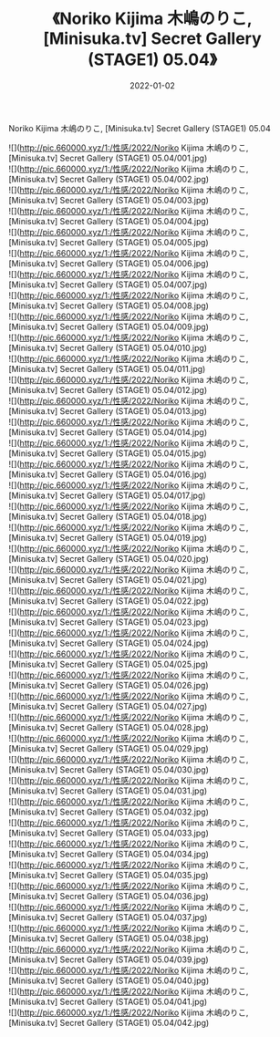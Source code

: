 ﻿---
layout: post
title:  《Noriko Kijima 木嶋のりこ, [Minisuka.tv] Secret Gallery (STAGE1) 05.04》
date:   2022-01-02
img: http://pic.660000.xyz/1:/性感/2022/Noriko Kijima 木嶋のりこ, [Minisuka.tv] Secret Gallery (STAGE1) 05.04/000.jpg
categories: [美女, 清纯, 唯美]
---

Noriko Kijima 木嶋のりこ, [Minisuka.tv] Secret Gallery (STAGE1) 05.04

  ![](http://pic.660000.xyz/1:/性感/2022/Noriko Kijima 木嶋のりこ, [Minisuka.tv] Secret Gallery (STAGE1) 05.04/001.jpg) <br> ![](http://pic.660000.xyz/1:/性感/2022/Noriko Kijima 木嶋のりこ, [Minisuka.tv] Secret Gallery (STAGE1) 05.04/002.jpg) <br> ![](http://pic.660000.xyz/1:/性感/2022/Noriko Kijima 木嶋のりこ, [Minisuka.tv] Secret Gallery (STAGE1) 05.04/003.jpg) <br> ![](http://pic.660000.xyz/1:/性感/2022/Noriko Kijima 木嶋のりこ, [Minisuka.tv] Secret Gallery (STAGE1) 05.04/004.jpg) <br> ![](http://pic.660000.xyz/1:/性感/2022/Noriko Kijima 木嶋のりこ, [Minisuka.tv] Secret Gallery (STAGE1) 05.04/005.jpg) <br> ![](http://pic.660000.xyz/1:/性感/2022/Noriko Kijima 木嶋のりこ, [Minisuka.tv] Secret Gallery (STAGE1) 05.04/006.jpg) <br> ![](http://pic.660000.xyz/1:/性感/2022/Noriko Kijima 木嶋のりこ, [Minisuka.tv] Secret Gallery (STAGE1) 05.04/007.jpg) <br> ![](http://pic.660000.xyz/1:/性感/2022/Noriko Kijima 木嶋のりこ, [Minisuka.tv] Secret Gallery (STAGE1) 05.04/008.jpg) <br> ![](http://pic.660000.xyz/1:/性感/2022/Noriko Kijima 木嶋のりこ, [Minisuka.tv] Secret Gallery (STAGE1) 05.04/009.jpg) <br> ![](http://pic.660000.xyz/1:/性感/2022/Noriko Kijima 木嶋のりこ, [Minisuka.tv] Secret Gallery (STAGE1) 05.04/010.jpg) <br> ![](http://pic.660000.xyz/1:/性感/2022/Noriko Kijima 木嶋のりこ, [Minisuka.tv] Secret Gallery (STAGE1) 05.04/011.jpg) <br> ![](http://pic.660000.xyz/1:/性感/2022/Noriko Kijima 木嶋のりこ, [Minisuka.tv] Secret Gallery (STAGE1) 05.04/012.jpg) <br> ![](http://pic.660000.xyz/1:/性感/2022/Noriko Kijima 木嶋のりこ, [Minisuka.tv] Secret Gallery (STAGE1) 05.04/013.jpg) <br> ![](http://pic.660000.xyz/1:/性感/2022/Noriko Kijima 木嶋のりこ, [Minisuka.tv] Secret Gallery (STAGE1) 05.04/014.jpg) <br> ![](http://pic.660000.xyz/1:/性感/2022/Noriko Kijima 木嶋のりこ, [Minisuka.tv] Secret Gallery (STAGE1) 05.04/015.jpg) <br> ![](http://pic.660000.xyz/1:/性感/2022/Noriko Kijima 木嶋のりこ, [Minisuka.tv] Secret Gallery (STAGE1) 05.04/016.jpg) <br> ![](http://pic.660000.xyz/1:/性感/2022/Noriko Kijima 木嶋のりこ, [Minisuka.tv] Secret Gallery (STAGE1) 05.04/017.jpg) <br> ![](http://pic.660000.xyz/1:/性感/2022/Noriko Kijima 木嶋のりこ, [Minisuka.tv] Secret Gallery (STAGE1) 05.04/018.jpg) <br> ![](http://pic.660000.xyz/1:/性感/2022/Noriko Kijima 木嶋のりこ, [Minisuka.tv] Secret Gallery (STAGE1) 05.04/019.jpg) <br> ![](http://pic.660000.xyz/1:/性感/2022/Noriko Kijima 木嶋のりこ, [Minisuka.tv] Secret Gallery (STAGE1) 05.04/020.jpg) <br> ![](http://pic.660000.xyz/1:/性感/2022/Noriko Kijima 木嶋のりこ, [Minisuka.tv] Secret Gallery (STAGE1) 05.04/021.jpg) <br> ![](http://pic.660000.xyz/1:/性感/2022/Noriko Kijima 木嶋のりこ, [Minisuka.tv] Secret Gallery (STAGE1) 05.04/022.jpg) <br> ![](http://pic.660000.xyz/1:/性感/2022/Noriko Kijima 木嶋のりこ, [Minisuka.tv] Secret Gallery (STAGE1) 05.04/023.jpg) <br> ![](http://pic.660000.xyz/1:/性感/2022/Noriko Kijima 木嶋のりこ, [Minisuka.tv] Secret Gallery (STAGE1) 05.04/024.jpg) <br> ![](http://pic.660000.xyz/1:/性感/2022/Noriko Kijima 木嶋のりこ, [Minisuka.tv] Secret Gallery (STAGE1) 05.04/025.jpg) <br> ![](http://pic.660000.xyz/1:/性感/2022/Noriko Kijima 木嶋のりこ, [Minisuka.tv] Secret Gallery (STAGE1) 05.04/026.jpg) <br> ![](http://pic.660000.xyz/1:/性感/2022/Noriko Kijima 木嶋のりこ, [Minisuka.tv] Secret Gallery (STAGE1) 05.04/027.jpg) <br> ![](http://pic.660000.xyz/1:/性感/2022/Noriko Kijima 木嶋のりこ, [Minisuka.tv] Secret Gallery (STAGE1) 05.04/028.jpg) <br> ![](http://pic.660000.xyz/1:/性感/2022/Noriko Kijima 木嶋のりこ, [Minisuka.tv] Secret Gallery (STAGE1) 05.04/029.jpg) <br> ![](http://pic.660000.xyz/1:/性感/2022/Noriko Kijima 木嶋のりこ, [Minisuka.tv] Secret Gallery (STAGE1) 05.04/030.jpg) <br> ![](http://pic.660000.xyz/1:/性感/2022/Noriko Kijima 木嶋のりこ, [Minisuka.tv] Secret Gallery (STAGE1) 05.04/031.jpg) <br> ![](http://pic.660000.xyz/1:/性感/2022/Noriko Kijima 木嶋のりこ, [Minisuka.tv] Secret Gallery (STAGE1) 05.04/032.jpg) <br> ![](http://pic.660000.xyz/1:/性感/2022/Noriko Kijima 木嶋のりこ, [Minisuka.tv] Secret Gallery (STAGE1) 05.04/033.jpg) <br> ![](http://pic.660000.xyz/1:/性感/2022/Noriko Kijima 木嶋のりこ, [Minisuka.tv] Secret Gallery (STAGE1) 05.04/034.jpg) <br> ![](http://pic.660000.xyz/1:/性感/2022/Noriko Kijima 木嶋のりこ, [Minisuka.tv] Secret Gallery (STAGE1) 05.04/035.jpg) <br> ![](http://pic.660000.xyz/1:/性感/2022/Noriko Kijima 木嶋のりこ, [Minisuka.tv] Secret Gallery (STAGE1) 05.04/036.jpg) <br> ![](http://pic.660000.xyz/1:/性感/2022/Noriko Kijima 木嶋のりこ, [Minisuka.tv] Secret Gallery (STAGE1) 05.04/037.jpg) <br> ![](http://pic.660000.xyz/1:/性感/2022/Noriko Kijima 木嶋のりこ, [Minisuka.tv] Secret Gallery (STAGE1) 05.04/038.jpg) <br> ![](http://pic.660000.xyz/1:/性感/2022/Noriko Kijima 木嶋のりこ, [Minisuka.tv] Secret Gallery (STAGE1) 05.04/039.jpg) <br> ![](http://pic.660000.xyz/1:/性感/2022/Noriko Kijima 木嶋のりこ, [Minisuka.tv] Secret Gallery (STAGE1) 05.04/040.jpg) <br> ![](http://pic.660000.xyz/1:/性感/2022/Noriko Kijima 木嶋のりこ, [Minisuka.tv] Secret Gallery (STAGE1) 05.04/041.jpg) <br> ![](http://pic.660000.xyz/1:/性感/2022/Noriko Kijima 木嶋のりこ, [Minisuka.tv] Secret Gallery (STAGE1) 05.04/042.jpg) <br>